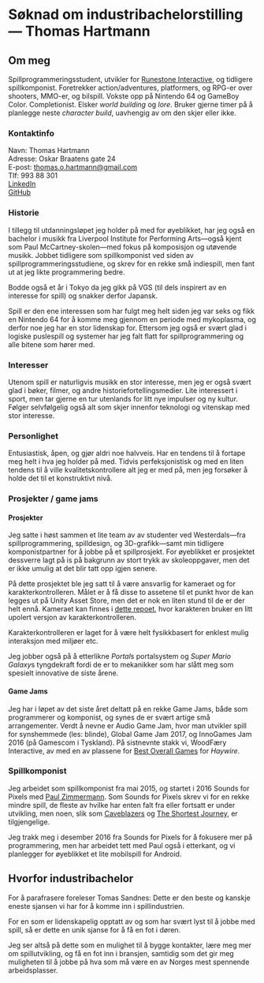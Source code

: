 # Søknad om industribachelorstilling — Thomas Hartmann

## Om meg

Spillprogrammeringsstudent, utvikler for [Runestone Interactive](http://runestone.no), og tidligere spillkomponist. Foretrekker action/adventures, platformers, og RPG-er over shooters, MMO-er, og bilspill. Vokste opp på Nintendo 64 og GameBoy Color. Completionist. Elsker *world building* og *lore*. Bruker gjerne timer på å planlegge neste *character build*, uavhengig av om den skjer eller ikke.

### Kontaktinfo

Navn: Thomas Hartmann\
Adresse: Oskar Braatens gate 24\
E-post: thomas.o.hartmann@gmail.com\
Tlf: 993 88 301\
[LinkedIn](https://www.linkedin.com/in/thomasohartmann/)\
[GitHub](https://github.com/TheHeartmann)

### Historie

I tillegg til utdanningsløpet jeg holder på med for øyeblikket, har jeg også en bachelor i musikk fra Liverpool Institute for Performing Arts—også kjent som Paul McCartney-skolen—med fokus på komposisjon og utøvende musikk. Jobbet tidligere som spillkomponist ved siden av spillprogrammeringsstudiene, og skrev for en rekke små indiespill, men fant ut at jeg likte programmering bedre.

Bodde også et år i Tokyo da jeg gikk på VGS (til dels inspirert av en interesse for spill) og snakker derfor Japansk.

Spill er den ene interessen som har fulgt meg helt siden jeg var seks og fikk en Nintendo 64 for å komme meg gjennom en periode med mykoplasma, og derfor noe jeg har en stor lidenskap for. Ettersom jeg også er svært glad i logiske puslespill og systemer har jeg falt flatt for spillprogrammering og alle bitene som hører med.

### Interesser

Utenom spill er naturligvis musikk en stor interesse, men jeg er også svært glad i bøker, filmer, og andre historiefortellingsmedier. Lite interessert i sport, men tar gjerne en tur utenlands for litt nye impulser og ny kultur. Følger selvfølgelig også alt som skjer innenfor teknologi og vitenskap med stor interesse.

### Personlighet

Entusiastisk, åpen, og gjør aldri noe halvveis. Har en tendens til å fortape meg helt i hva jeg holder på med. Tidvis perfeksjonistisk og med en liten tendens til å ville kvalitetskontrollere alt jeg er med på, men jeg forsøker å holde det til et konstruktivt nivå.

### Prosjekter / game jams

#### Prosjekter

Jeg satte i høst sammen et lite team av av studenter ved Westerdals—fra spillprogrammering, spilldesign, og 3D-grafikk—samt min tidligere komponistpartner for å jobbe på et spillprosjekt. For øyeblikket er prosjektet dessverre lagt på is på bakgrunn av stort trykk av skoleoppgaver, men det er ikke umulig at det blir tatt opp igjen senere.

På dette prosjektet ble jeg satt til å være ansvarlig for kameraet og for karakterkontrolleren. Målet er å få disse to assetene til et punkt hvor de kan legges ut på Unity Asset Store, men det er nok en liten stund til de er der helt ennå. Kameraet kan finnes i [dette repoet](http://github.com/theheartmann/), hvor karakteren bruker en litt upolert versjon av karakterkontrolleren.

Karakterkontrolleren er laget for å være helt fysikkbasert for enklest mulig interaksjon med miljøer etc.

Jeg jobber også på å etterlikne *Portal*s portalsystem og *Super Mario Galaxy*s tyngdekraft fordi de er to mekanikker som har slått meg som spesielt innovative de siste årene.

#### Game Jams

Jeg har i løpet av det siste året deltatt på en rekke Game Jams, både som programmerer og komponist, og synes de er svært artige små arrangementer. Verdt å nevne er Audio Game Jam, hvor man utvikler spill for synshemmede (les: blinde), Global Game Jam 2017, og InnoGames Jam 2016 (på Gamescom i Tyskland). På sistnevnte stakk vi, WoodFæry Interactive, av med en av plassene for [Best Overall Games](https://press.innogames.com/innogames-gamescom-game-jam-births-39-impressive-projects) for *Haywire*.

### Spillkomponist

Jeg arbeidet som spillkomponist fra mai 2015, og startet i 2016 Sounds for Pixels med [Paul Zimmermann](http://www.paul-zimmermann.com/). Som Sounds for Pixels skrev vi for en rekke mindre spill, de fleste av hvilke har enten falt fra eller fortsatt er under utvikling, men noen, slik som [Caveblazers](http://store.steampowered.com/app/452060/Caveblazers/) og [The Shortest Journey](http://gamejolt.com/games/the-shortest-journey/149463), er tilgjengelige.

Jeg trakk meg i desember 2016 fra Sounds for Pixels for å fokusere mer på programmering, men har arbeidet tett med Paul også i etterkant, og vi planlegger for øyeblikket et lite mobilspill for Android.


## Hvorfor industribachelor

For å parafrasere foreleser Tomas Sandnes: Dette er den beste og kanskje eneste sjansen vi har for å komme inn i spillindustrien.

For en som er lidenskapelig opptatt av og som har svært lyst til å jobbe med spill, så er dette en unik sjanse for å få en fot i døren.

Jeg ser altså på dette som en mulighet til å bygge kontakter, lære meg mer om spillutvikling, og få en fot inn i bransjen, samtidig som det gir meg muligheten til å jobbe på hva som må være en av Norges mest spennende arbeidsplasser.


